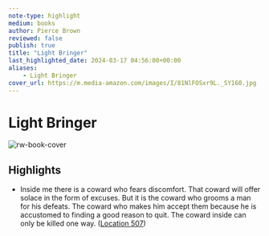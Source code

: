```yaml
---
note-type: highlight
medium: books
author: Pierce Brown
reviewed: false
publish: true
title: "Light Bringer"
last_highlighted_date: 2024-03-17 04:56:00+00:00
aliases:
    - Light Bringer
cover_url: https://m.media-amazon.com/images/I/81NlFOSxr9L._SY160.jpg
---
```

# Light Bringer

![rw-book-cover](https://m.media-amazon.com/images/I/81NlFOSxr9L._SY160.jpg)

## Highlights
- Inside me there is a coward who fears discomfort. That coward will offer solace in the form of excuses. But it is the coward who grooms a man for his defeats. The coward who makes him accept them because he is accustomed to finding a good reason to quit. The coward inside can only be killed one way. ([Location 507](https://readwise.io/to_kindle?action=open&asin=B0B5Z4RZ2W&location=507))
